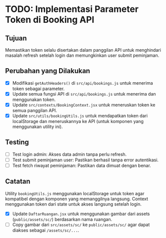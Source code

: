 # TODO: Implementasi Parameter Token di Booking API

## Tujuan
Memastikan token selalu disertakan dalam panggilan API untuk menghindari masalah refresh setelah login dan memungkinkan user submit peminjaman.

## Perubahan yang Dilakukan
- [x] Modifikasi `getAuthHeaders()` di `src/api/bookings.js` untuk menerima token sebagai parameter.
- [x] Update semua fungsi API di `src/api/bookings.js` untuk menerima dan menggunakan token.
- [x] Update `src/contexts/BookingContext.jsx` untuk meneruskan token ke semua panggilan API.
- [x] Update `src/utils/bookingUtils.js` untuk mendapatkan token dari localStorage dan meneruskannya ke API (untuk komponen yang menggunakan utility ini).

## Testing
- [ ] Test login admin: Akses data admin tanpa perlu refresh.
- [ ] Test submit peminjaman user: Pastikan berhasil tanpa error autentikasi.
- [ ] Test fetch riwayat peminjaman: Pastikan data dimuat dengan benar.

## Catatan
Utility `bookingUtils.js` menggunakan localStorage untuk token agar kompatibel dengan komponen yang memanggilnya langsung. Context menggunakan token dari state untuk akses langsung setelah login.

- [x] Update `DaftarRuangan.jsx` untuk menggunakan gambar dari assets (`public/assets/sc/`) berdasarkan nama ruangan.
- [ ] Copy gambar dari `src/assets/sc/` ke `public/assets/sc/` agar dapat diakses sebagai `/assets/sc/...`.
